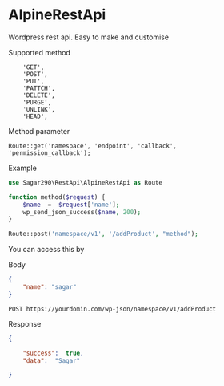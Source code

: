 
# AlpineRestApi

Wordpress rest api. Easy to make and customise

Supported method
```
    'GET',
    'POST',
    'PUT',
    'PATTCH',
    'DELETE',
    'PURGE',
    'UNLINK',
    'HEAD',
```

Method parameter 

    Route::get('namespace', 'endpoint', 'callback',  'permission_callback');

Example

``` php    
use Sagar290\RestApi\AlpineRestApi as Route 

function method($request) {
    $name  =  $request['name'];
    wp_send_json_success($name, 200);
}

Route::post('namespace/v1', '/addProduct', "method");
```

You can access this by 

Body
``` json	
{
    "name": "sagar"
}
```    
    POST https://yourdomin.com/wp-json/namespace/v1/addProduct
Response
``` json
{

    "success":  true,
    "data":  "Sagar"

}
```